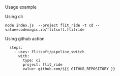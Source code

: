 
Usage example 

Using cli

`node index.js  --project flit_ride -t cd --value=codemagic.io/flitsoft.flitride`


Using github action

```
  steps:
    - uses: flitsoft/pipeline_switch
      with:
        type: ci
        project: flit_ride
        value: github.com/${{ GITHUB_REPOSITORY }}
```
